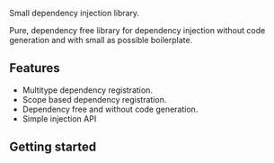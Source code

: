 Small dependency injection library.

Pure, dependency free library for dependency injection without code generation and with small as possible boilerplate.

## Features
- Multitype dependency registration.
- Scope based dependency registration.
- Dependency free and without code generation.
- Simple injection API

## Getting started
